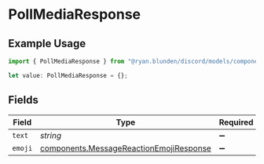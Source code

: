 # PollMediaResponse

## Example Usage

```typescript
import { PollMediaResponse } from "@ryan.blunden/discord/models/components";

let value: PollMediaResponse = {};
```

## Fields

| Field                                                                                              | Type                                                                                               | Required                                                                                           | Description                                                                                        |
| -------------------------------------------------------------------------------------------------- | -------------------------------------------------------------------------------------------------- | -------------------------------------------------------------------------------------------------- | -------------------------------------------------------------------------------------------------- |
| `text`                                                                                             | *string*                                                                                           | :heavy_minus_sign:                                                                                 | N/A                                                                                                |
| `emoji`                                                                                            | [components.MessageReactionEmojiResponse](../../models/components/messagereactionemojiresponse.md) | :heavy_minus_sign:                                                                                 | N/A                                                                                                |